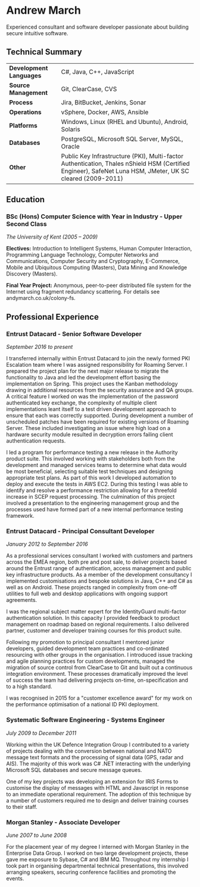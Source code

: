 # Andrew March
Experienced consultant and software developer passionate about building secure intuitive software.

## Technical Summary
|||
|---|---|
|**Development Languages**|C#, Java, C++, JavaScript
|**Source Management**| Git, ClearCase, CVS
|**Process**|Jira, BitBucket, Jenkins, Sonar
|**Operations**|vSphere, Docker, AWS, Ansible
|**Platforms**|Windows, Linux (RHEL and Ubuntu), Android, Solaris
|**Databases**|PostgreSQL, Microsoft SQL Server, MySQL, Oracle
|**Other**|Public Key Infrastructure (PKI), Multi-factor Authentication, Thales nShield HSM (Certified Engineer), SafeNet Luna HSM, JMeter, UK SC cleared (2009-2011)


## Education

### BSc (Hons) Computer Science with Year in Industry - Upper Second Class
*The University of Kent (2005 – 2009)* 

**Electives:** Introduction to Intelligent Systems, Human Computer Interaction, Programming Language Technology, Computer Networks and Communications, Computer Security and Cryptography, E-Commerce, Mobile and Ubiquitous Computing (Masters), Data Mining and Knowledge Discovery (Masters).

**Final Year Project:** Anonymous, peer-to-peer distributed file system for the Internet using fragment redundancy scattering. For details see andymarch.co.uk/colony-fs.

## Professional Experience

### Entrust Datacard - Senior Software Developer
*September 2016 to present*

I transferred internally within Entrust Datacard to join the newly formed PKI Escalation team where I was assigned responsibility for Roaming Server. I prepared the project plan for the next major release to migrate the functionality to Java and led the development effort basing the implementation on Spring. This project uses the Kanban methodology drawing in additional resources from the security assurance and QA groups. A critical feature I worked on was the implementation of the password authenticated key exchange, the complexity of multiple client implementations leant itself to a test driven development approach to ensure that each was correctly supported. During development a number of unscheduled patches have been required for existing versions of Roaming Server. These included investigating an issue where high load on a hardware security module resulted in decryption errors failing client authentication requests.

I led a program for performance testing a new release in the Authority product suite. This involved working with stakeholders both from the development and managed services teams to determine what data would be most beneficial, selecting suitable test techniques and designing appropriate test plans. As part of this work I developed automation to deploy and execute the tests in AWS EC2. During this testing I was able to identify and resolve a performance restriction allowing for a threefold increase in SCEP request processing. The culmination of this project involved a presentation to the engineering management group and the processes used have formed part of a new internal performance testing framework.


### Entrust Datacard - Principal Consultant Developer
*January 2012 to September 2016*

As a professional services consultant I worked with customers and partners across the EMEA region, both pre and post sale, to deliver projects based around the Entrust range of authentication, access management and public key infrastructure products. As a member of the development consultancy I implemented customisations and bespoke solutions in Java, C++ and C# as well as on Android. These projects ranged in complexity from one-off utilities to full web and desktop applications with ongoing support agreements. 

I was the regional subject matter expert for the IdentityGuard multi-factor authentication solution. In this capacity I provided feedback to product management on roadmap based on regional requirements. I also delivered partner, customer and developer training courses for this product suite.

Following my promotion to principal consultant I mentored junior developers, guided development team practices and co-ordinated resourcing with other groups in the organisation. I introduced issue tracking and agile planning practices for custom developments, managed the migration of source control from ClearCase to Git and built out a continuous integration environment. These processes dramatically improved the level of success the team had delivering projects on-time, on-specification and to a high standard.

I was recognised in 2015 for a "customer excellence award" for my work on the performance optimisation of a national ID PKI deployment.

### Systematic Software Engineering - Systems Engineer
*July 2009 to December 2011*

Working within the UK Defence Integration Group I contributed to a variety of projects dealing with the conversion between national and NATO message text formats and the processing of signal data (GPS, radar and AIS). The majority of this work was C# .NET interacting with the underlying Microsoft SQL databases and secure message queues.

One of my key projects was developing an extension for IRIS Forms to customise the display of messages with HTML and Javascript in response to an immediate operational requirement. The adoption of this technique by a number of customers required me to design and deliver training courses to their staff. 


### Morgan Stanley - Associate Developer
*June 2007 to June 2008*

For the placement year of my degree I interned with Morgan Stanley in the Enterprise Data Group. I worked on two large development projects, these gave me exposure to Sybase, C# and IBM MQ. Throughout my internship I took part in organising departmental technical presentations, this involved arranging speakers, securing conference facilities and promoting the events.
